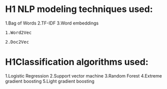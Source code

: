 # H1 NLP modeling techniques used:
1.Bag of Words
2.TF-IDF
3.Word embeddings
<pre>1.Word2Vec</pre>
<pre>2.Doc2Vec</pre>


# H1Classification algorithms used:
1.Logistic Regression
2.Support vector machine
3.Random Forest
4.Extreme gradient boosting
5.Light gradient boosting
